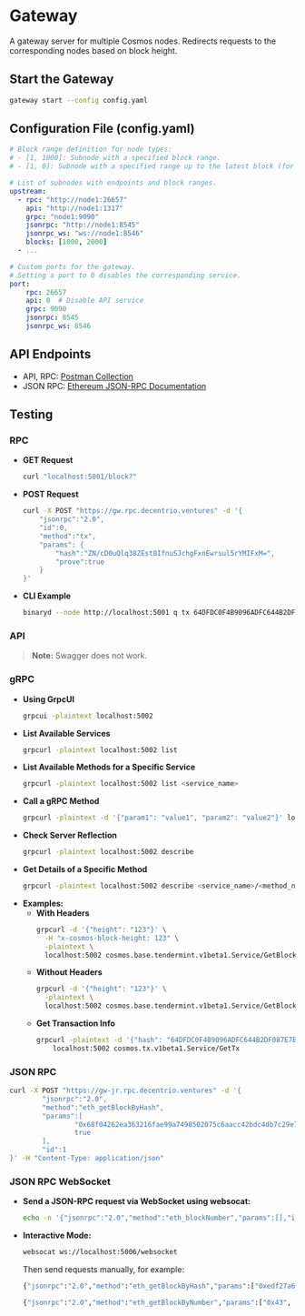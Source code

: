 # Gateway

A gateway server for multiple Cosmos nodes. Redirects requests to the corresponding nodes based on block height.

## Start the Gateway

```bash
gateway start --config config.yaml
```

## Configuration File (config.yaml)

```yaml
# Block range definition for node types:
# - [1, 1000]: Subnode with a specified block range.
# - [1, 0]: Subnode with a specified range up to the latest block (for queries without a specific block height).

# List of subnodes with endpoints and block ranges.
upstream:
  - rpc: "http://node1:26657"
    api: "http://node1:1317"
    grpc: "node1:9090"
    jsonrpc: "http://node1:8545"
    jsonrpc_ws: "ws://node1:8546"
    blocks: [1000, 2000]
  - ...

# Custom ports for the gateway.
# Setting a port to 0 disables the corresponding service.
port:
    rpc: 26657
    api: 0  # Disable API service
    grpc: 9090
    jsonrpc: 8545
    jsonrpc_ws: 8546
```

## API Endpoints

- API, RPC: [Postman Collection](https://www.postman.com/flight-astronomer-81853429/osmosis)
- JSON RPC: [Ethereum JSON-RPC Documentation](https://documenter.getpostman.com/view/4117254/ethereum-json-rpc/RVu7CT5J)

## Testing

### RPC

- **GET Request**
  ```bash
  curl "localhost:5001/block?"
  ```
- **POST Request**
  ```bash
  curl -X POST "https://gw.rpc.decentrio.ventures" -d '{
      "jsonrpc":"2.0",
      "id":0,
      "method":"tx",
      "params": {
          "hash":"ZN/cD0uQlq38ZEst8IfnuSJchgFxnEwrsul5rYMIFxM=",
          "prove":true
      }
  }'
  ```
- **CLI Example**
  ```bash
  binaryd --node http://localhost:5001 q tx 64DFDC0F4B9096ADFC644B2DF087E7B9225C8601719C4C2BB2E979AD83081713
  ```

### API

> **Note:** Swagger does not work.

### gRPC

- **Using GrpcUI**
  ```bash
  grpcui -plaintext localhost:5002
  ```
- **List Available Services**
  ```bash
  grpcurl -plaintext localhost:5002 list
  ```
- **List Available Methods for a Specific Service**
  ```bash
  grpcurl -plaintext localhost:5002 list <service_name>
  ```
- **Call a gRPC Method**
  ```bash
  grpcurl -plaintext -d '{"param1": "value1", "param2": "value2"}' localhost:5002 <service_name>/<method_name>
  ```
- **Check Server Reflection**
  ```bash
  grpcurl -plaintext localhost:5002 describe
  ```
- **Get Details of a Specific Method**
  ```bash
  grpcurl -plaintext localhost:5002 describe <service_name>/<method_name>
  ```
- **Examples:**
  - **With Headers**
    ```bash
    grpcurl -d '{"height": "123"}' \
      -H "x-cosmos-block-height: 123" \
      -plaintext \
      localhost:5002 cosmos.base.tendermint.v1beta1.Service/GetBlockByHeight
    ```
  - **Without Headers**
    ```bash
    grpcurl -d '{"height": "123"}' \
      -plaintext \
      localhost:5002 cosmos.base.tendermint.v1beta1.Service/GetBlockByHeight
    ```
  - **Get Transaction Info**
    ```bash
    grpcurl -plaintext -d '{"hash": "64DFDC0F4B9096ADFC644B2DF087E7B9225C8601719C4C2BB2E979AD83081713"}' \
        localhost:5002 cosmos.tx.v1beta1.Service/GetTx
    ```

### JSON RPC

```bash
curl -X POST "https://gw-jr.rpc.decentrio.ventures" -d '{
        "jsonrpc":"2.0",
        "method":"eth_getBlockByHash",
        "params":[
                "0x68f04262ea363216fae99a7498502075c6aacc42bdc4db7c29e7f64c2fab0fda",
                true
        ],
        "id":1
}' -H "Content-Type: application/json"
```

### JSON RPC WebSocket

- **Send a JSON-RPC request via WebSocket using websocat:**
  ```bash
  echo -n '{"jsonrpc":"2.0","method":"eth_blockNumber","params":[],"id":1}' | websocat ws://localhost:5006/websocket
  ```
- **Interactive Mode:**
  ```bash
  websocat ws://localhost:5006/websocket
  ```
  Then send requests manually, for example:
  ```bash
  {"jsonrpc":"2.0","method":"eth_getBlockByHash","params":["0xedf27a6af5a10e72102b0ba73940fd3b9fb21900b822178405bbd2a969e408fb", true],"id":1}
  ```
  ```bash
  {"jsonrpc":"2.0","method":"eth_getBlockByNumber","params":["0x43", true],"id":1}
  ```

